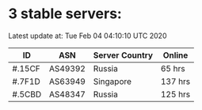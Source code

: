 # 3 stable servers:

Latest update at: Tue Feb 04 04:10:10 UTC 2020

| ID | ASN | Server Country | Online |
| -- | --- | -------------- | ------ |
| #.15CF | AS49392 | Russia | 65 hrs |
| #.7F1D | AS63949 | Singapore | 137 hrs |
| #.5CBD | AS48347 | Russia | 125 hrs |

